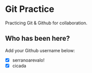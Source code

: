 # Git Practice

Practicing Git &amp; Github for collaboration.

## Who has been here?

Add your Github username below:

- [x] serranoarevalo!
- [x] cicada
